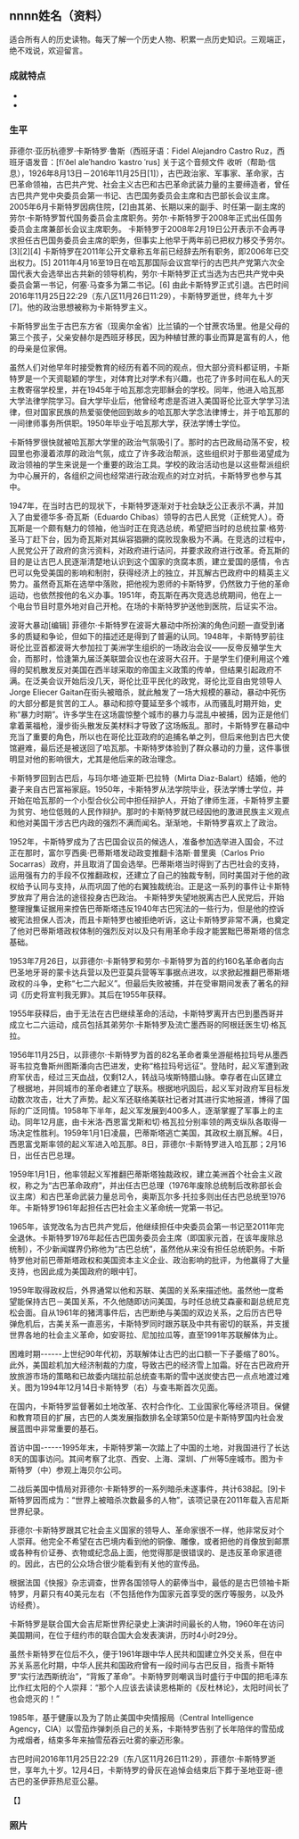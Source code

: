 ## nnnn姓名（资料）

适合所有人的历史读物。每天了解一个历史人物、积累一点历史知识。三观端正，绝不戏说，欢迎留言。  

### 成就特点

- ​
- ​


### 生平

菲德尔·亚历杭德罗·卡斯特罗·鲁斯（西班牙语：Fidel Alejandro Castro Ruz，西班牙语发音：[fiˈðel aleˈhandɾo ˈkastɾo ˈrus] 关于这个音频文件 收听（帮助·信息），1926年8月13日－2016年11月25日[1]），古巴政治家、军事家、革命家，古巴革命领袖，古巴共产党、社会主义古巴和古巴革命武装力量的主要缔造者，曾任古巴共产党中央委员会第一书记、古巴国务委员会主席和古巴部长会议主席。2005年6月卡斯特罗因病住院，[2]由其弟、长期以来的副手、时任第一副主席的劳尔·卡斯特罗暂代国务委员会主席职务。劳尔·卡斯特罗于2008年正式出任国务委员会主席兼部长会议主席职务。
卡斯特罗于2008年2月19日公开表示不会再寻求担任古巴国务委员会主席的职务，但事实上他早于两年前已把权力移交予劳尔。[3][2][4] 卡斯特罗在2011年公开文章称五年前已经辞去所有职务，即2006年已交出权力。[5] 2011年4月16至19日在哈瓦那国际会议宫举行的古巴共产党第六次全国代表大会选举出古共新的领导机构，劳尔·卡斯特罗正式当选为古巴共产党中央委员会第一书记，何塞·马查多为第二书记。[6] 由此卡斯特罗正式引退。古巴时间2016年11月25日22:29（东八区11月26日11:29），卡斯特罗逝世，终年九十岁[7]。他的政治思想被称为卡斯特罗主义。



卡斯特罗出生于古巴东方省（现奥尔金省）比兰镇的一个甘蔗农场里。他是父母的第三个孩子，父亲安赫尔是西班牙移民，因为种植甘蔗的事业而算是富有的人，他的母亲是位家佣。

虽然人们对他早年时接受教育的经历有着不同的观点，但大部分资料都证明，卡斯特罗是一个天资聪颖的学生，对体育比对学术有兴趣，也花了许多时间在私人的天主教寄宿学校里，并在1945年于哈瓦那念完耶稣会的学校。同年，他进入哈瓦那大学法律学院学习。自大学毕业后，他曾经考虑是否进入美国哥伦比亚大学学习法律，但对国家民族的热爱驱使他回到故乡的哈瓦那大学念法律博士，并于哈瓦那的一间律师事务所供职。1950年毕业于哈瓦那大学，获法学博士学位。



卡斯特罗很快就被哈瓦那大学里的政治气氛吸引了。那时的古巴政局动荡不安，校园里也弥漫着浓厚的政治气氛，成立了许多政治帮派，这些组织对于那些渴望成为政治领袖的学生来说是一个重要的政治工具。学校的政治活动也是以这些帮派组织为中心展开的，各组织之间也经常进行政治观点的对立对抗，卡斯特罗也参与其中。

1947年，在当时古巴的现状下，卡斯特罗逐渐对于社会缺乏公正表示不满，并加入了由爱德华多·奇瓦斯（Eduardo Chibas）领导的古巴人民党（正统党人）。奇瓦斯是一个颇有魅力的领袖，他当时正在竞选总统，希望把当时的总统拉蒙·格劳·圣马丁赶下台，因为奇瓦斯对其纵容猖獗的腐败现象极为不满。在竞选的过程中，人民党公开了政府的贪污资料，对政府进行诘问，并要求政府进行改革。奇瓦斯的目的是让古巴人民逐渐清楚地认识到这个国家的贪腐本质，建立爱国的感情，令古巴可以免受美国的影响和制肘，获得经济上的独立，并瓦解古巴政府中的精英主义势力。虽然奇瓦斯在选举中落败，把他视为恩师的卡斯特罗，仍然致力于他的革命运动，也依然按他的名义办事。1951年，奇瓦斯在再次竞选总统期间，他在上一个电台节目时意外地对自己开枪。在场的卡斯特罗护送他到医院，后证实不治。



波哥大暴动[编辑]
菲德尔·卡斯特罗在波哥大暴动中所扮演的角色问题一直受到诸多的质疑和争论，但如下的描述还是得到了普遍的认同。1948年，卡斯特罗前往哥伦比亚首都波哥大参加拉丁美洲学生组织的一场政治会议——反帝反殖学生大会，而那时，恰逢第九届泛美联盟会议也在波哥大召开。于是学生们便利用这个难得的契机散发反对美国在西半球采取的帝国主义政策的传单，但结果引起政府不满。在泛美会议开始后没几天，哥伦比亚平民化的政党，哥伦比亚自由党领导人Jorge Eliecer Gaitan在街头被暗杀，就此触发了一场大规模的暴动，暴动中死伤的大部分都是贫苦的工人。暴动和掠夺蔓延至多个城市，从而骚乱时期开始，史称“暴力时期”。许多学生在这场震惊整个城市的暴力与混乱中被捕，因为正是他们拿着莱福枪，漫步街头散发反美材料才导致了这场叛乱。那时，卡斯特罗在暴动中充当了重要的角色，所以也在哥伦比亚政府的追捕名单之列，但后来他到古巴大使馆避难，最后还是被送回了哈瓦那。卡斯特罗体验到了群众暴动的力量，这件事很明显对他的影响很大，尤其是他后来的政治理念。

卡斯特罗回到古巴后，与玛尔塔·迪亚斯·巴拉特（Mirta Diaz-Balart）结婚，他的妻子来自古巴富裕家庭。1950年，卡斯特罗从法学院毕业，获法学博士学位，并开始在哈瓦那的一个小型合伙公司中担任辩护人，开始了律师生涯，卡斯特罗主要为贫穷、地位低贱的人民作辩护。那时的卡斯特罗就已经因他的激进民族主义观点和他对美国干涉古巴内政的强烈不满而闻名。渐渐地，卡斯特罗喜欢上了政治。



1952年，卡斯特罗成为了古巴国会议员的候选人，准备参加选举进入国会，不过正在那时，富尔亨西奥·巴蒂斯塔发动政变推翻卡洛斯·普里奥（Carlos Prio Socarras）政府，并且取消了国会选举。巴蒂斯塔当时得到了古巴社会的支持，运用强有力的手段不仅推翻政权，还建立了自己的独裁专制，同时美国对于他的政权给予认同与支持，从而巩固了他的右翼独裁统治。正是这一系列的事件让卡斯特罗放弃了用合法的途径投身古巴政治。
卡斯特罗失望地脱离古巴人民党后，开始整理搜集证据用来控告巴蒂斯塔违反1940年古巴宪法的一些行为，但是他的控诉被宪法担保人否决，而且卡斯特罗也被拒绝听诉，这让卡斯特罗非常不满，也奠定了他对巴蒂斯塔政权体制的强烈反对以及只有用革命手段才能罢黜巴蒂斯塔的信念基础。



1953年7月26日，以菲德尔·卡斯特罗和劳尔·卡斯特罗为首的约160名革命者向古巴圣地牙哥的蒙卡达兵营以及巴亚莫兵营等军事据点进攻，以求掀起推翻巴蒂斯塔政权的斗争，史称“七二六起义”。但最后失败被捕，并在受审期间发表了著名的辩词《历史将宣判我无罪》。其后在1955年获释。



1955年获释后，由于无法在古巴继续革命的活动，卡斯特罗离开古巴到墨西哥并成立七二六运动，成员包括其弟劳尔·卡斯特罗及流亡墨西哥的阿根廷医生切·格瓦拉。



1956年11月25日，以菲德尔·卡斯特罗为首的82名革命者乘坐游艇格拉玛号从墨西哥韦拉克鲁斯州图斯潘向古巴进发，史称“格拉玛号远征”。登陆时，起义军遭到政府军伏击，经过三天血战，仅剩12人，转战马埃斯特腊山脉。幸存者在山区建立了根据地，并同城市的革命者建立了联系。根据地巩固后，起义军对政府军目标发动数次攻击，壮大了声势。起义军还联络美联社记者对其进行实地报道，博得了国际的广泛同情。1958年下半年，起义军发展到400多人，逐渐掌握了军事上的主动。同年12月底，由卡米洛·西恩富戈斯和切·格瓦拉分别率领的两支纵队各取得一场决定性胜利。1959年1月1日凌晨，巴蒂斯塔逃亡美国，其政权土崩瓦解。4日，西恩富戈斯率领的起义军进入哈瓦那。8日，菲德尔·卡斯特罗进入哈瓦那；2月16日，出任古巴总理。



1959年1月1日，他率领起义军推翻巴蒂斯塔独裁政权，建立美洲首个社会主义政权，称之为“古巴革命政府”，并出任古巴总理（1976年废除总统制后改称部长会议主席）和古巴革命武装力量总司令，奥斯瓦尔多·托拉多则出任古巴总统至1976年。卡斯特罗1961年起担任古巴社会主义革命统一党第一书记。



1965年，该党改名为古巴共产党后，他继续担任中央委员会第一书记至2011年完全退休。卡斯特罗1976年起任古巴国务委员会主席（即国家元首，在该年废除总统制），不少新闻媒界仍称他为“古巴总统”，虽然他从来没有担任总统职务。卡斯特罗他对前巴蒂斯塔政权和美国资本主义企业、政治影响的批评，为他赢得了大量支持，也因此成为美国政府的眼中钉。



1959年取得政权后，外界通常以他和苏联、美国的关系来描述他。虽然他一度希望能保持古巴－美国关系，不久他随即访问美国，与时任总统艾森豪和副总统尼克松会面。自从1961年的猪湾事件后，古巴断绝与美国的双边关系，之后历古巴导弹危机后，古美关系一直恶劣，卡斯特罗同时跟苏联及中共有密切的联系，并支援世界各地的社会主义革命，如安哥拉、尼加拉瓜等，直至1991年苏联解体为止。



困难时期------上世纪90年代初，苏联解体让古巴的出口额一下子萎缩了80%。此外，美国趁机加大经济制裁的力度，导致古巴的经济雪上加霜。好在古巴政府开放旅游市场的策略和已故委内瑞拉前总统查韦斯的雪中送炭使古巴一点点地渡过难关。图为1994年12月14日卡斯特罗（右）与查韦斯首次见面。



在国内，卡斯特罗监督著如土地改革、农村合作化、工业国家化等经济项目。保健和教育项目的扩展，古巴的人类发展指数排名全球第50位是卡斯特罗国内社会发展蓝图中非常重要的基石。



首访中国------1995年末，卡斯特罗第一次踏上了中国的土地，对我国进行了长达8天的国事访问。其间考察了北京、西安、上海、深圳、广州等5座城市。图为卡斯特罗（中）参观上海贝尔公司。



二战后美国中情局对菲德尔·卡斯特罗的一系列暗杀未遂事件，共计638起。[9]卡斯特罗因而成为：“世界上被暗杀次数最多的人物”，该项记录在2011年载入吉尼斯世界纪录。



菲德尔·卡斯特罗跟其它社会主义国家的领导人、革命家很不一样，他非常反对个人崇拜。他完全不希望在古巴境内看到他的铜像、雕像，或者把他的肖像放到邮票或各种有价证券、衣物或纪念品上面，他觉得那是很错误的、是违反革命家道德的。因此，古巴的公众场合很少能看到有关他的宣传品。

根据法国《快报》杂志调查，世界各国领导人的薪俸当中，最低的是古巴领袖卡斯特罗，月薪只有40美元左右（不包括他作为国家元首享受的医疗等服务，以及外访经费）。



卡斯特罗是联合国大会吉尼斯世界纪录史上演讲时间最长的人物，1960年在访问美国期间，在位于纽约市的联合国大会发表演讲，历时4小时29分。



虽然卡斯特罗在位后不久，便于1961年跟中华人民共和国建立外交关系，但在中苏关系恶化时期，中华人民共和国政府曾有一段时间与古巴反目，指责卡斯特罗“实行法西斯统治”，“背叛了革命”。卡斯特罗则嘲讽当时盛行于中国的把毛泽东比作红太阳的个人崇拜：“那个人应该去读读恩格斯的《反杜林论》，太阳时间长了也会熄灭的！”

1985年，基于健康以及为了防止美国中央情报局（Central Intelligence Agency，CIA）以雪茄炸弹刺杀自己的关系，卡斯特罗告别了长年陪伴的雪茄成为戒烟者，结束多年来抽雪茄吞云吐雾的豪迈形象。

古巴时间2016年11月25日22:29（东八区11月26日11:29），菲德尔·卡斯特罗逝世，享年九十岁。12月4日，卡斯特罗的骨灰在追悼会结束后下葬于圣地亚哥-德古巴的圣伊菲热尼亚公墓。







【】

### 照片

